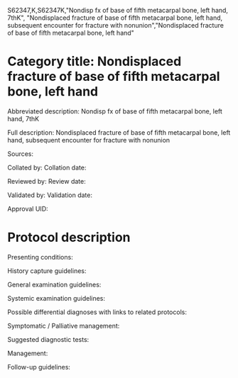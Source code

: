 S62347,K,S62347K,"Nondisp fx of base of fifth metacarpal bone, left hand, 7thK", "Nondisplaced fracture of base of fifth metacarpal bone, left hand, subsequent encounter for fracture with nonunion","Nondisplaced fracture of base of fifth metacarpal bone, left hand"
# Category title: Nondisplaced fracture of base of fifth metacarpal bone, left hand

Abbreviated description: Nondisp fx of base of fifth metacarpal bone, left hand, 7thK

Full description: Nondisplaced fracture of base of fifth metacarpal bone, left hand, subsequent encounter for fracture with nonunion

Sources:

Collated by:
Collation date:

Reviewed by:
Review date:

Validated by:
Validation date:

Approval UID:

# Protocol description

Presenting conditions:

History capture guidelines:

General examination guidelines:

Systemic examination guidelines:

Possible differential diagnoses with links to related protocols:

Symptomatic / Palliative management:

Suggested diagnostic tests:

Management:

Follow-up guidelines:
